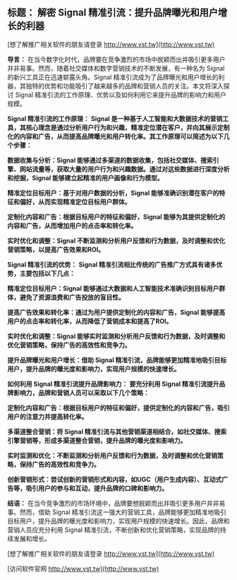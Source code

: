 ## **标题： 解密 Signal 精准引流：提升品牌曝光和用户增长的利器**

[想了解推广相关软件的朋友请登录 http://www.vst.tw](http://www.vst.tw)

**导言：**
在当今数字化时代，品牌要在竞争激烈的市场中脱颖而出并吸引更多用户并非易事。然而，随着社交媒体和数字营销技术的不断发展，有一种名为 Signal 的新兴工具正在迅速崭露头角。Signal 精准引流成为了品牌曝光和用户增长的利器，其独特的优势和功能吸引了越来越多的品牌和营销人员的关注。本文将深入探讨 Signal 精准引流的工作原理、优势以及如何利用它来提升品牌的影响力和用户规模。

**Signal 精准引流的工作原理：**
**Signal 是一种基于人工智能和大数据技术的营销工具，其核心理念是通过分析用户行为和兴趣，精准定位潜在客户，并向其展示定制化的内容和广告，从而提高品牌曝光和用户转化率。其工作原理可以简述为以下几个步骤：**

**数据收集与分析：Signal 能够通过多渠道的数据收集，包括社交媒体、搜索引擎、网站流量等，获取大量的用户行为和兴趣数据。通过对这些数据进行深度分析和挖掘，Signal 能够建立起精准的用户画像和行为模型。**

**精准定位目标用户：基于对用户数据的分析，Signal 能够准确识别潜在客户的特征和偏好，从而实现精准定位目标用户群体。**

**定制化内容和广告：根据目标用户的特征和偏好，Signal 能够为其提供定制化的内容和广告，从而增加用户的点击率和转化率。**

**实时优化和调整：Signal 不断监测和分析用户反馈和行为数据，及时调整和优化营销策略，以提高广告效果和ROI。**

**Signal 精准引流的优势：**
**Signal 精准引流相比传统的广告推广方式具有诸多优势，主要包括以下几点：**

**精准定位目标用户：Signal 能够通过大数据和人工智能技术准确识别目标用户群体，避免了资源浪费和广告投放的盲目性。**

**提高广告效果和转化率：通过为用户提供定制化的内容和广告，Signal 能够提高用户的点击率和转化率，从而降低了营销成本和提高了ROI。**

**实时优化和调整：Signal 能够实时监测和分析用户反馈和行为数据，及时调整和优化营销策略，保持广告的高效性和竞争力。**

**提升品牌曝光和用户增长：借助 Signal 精准引流，品牌能够更加精准地吸引目标用户，提升品牌的曝光度和影响力，实现用户规模的快速增长。**

**如何利用 Signal 精准引流提升品牌影响力：**
**要充分利用 Signal 精准引流提升品牌影响力，品牌和营销人员可以采取以下几个策略：**

**定制化内容和广告：根据目标用户的特征和偏好，提供定制化的内容和广告，吸引用户的注意力并提高转化率。**

**多渠道整合营销：将 Signal 精准引流与其他营销渠道相结合，如社交媒体、搜索引擎营销等，形成多渠道整合营销，提升品牌的曝光度和影响力。**

**实时监测和优化：不断监测和分析用户反馈和行为数据，及时调整和优化营销策略，保持广告的高效性和竞争力。**

**创新营销形式：尝试创新的营销形式和内容，如UGC（用户生成内容）、互动式广告等，吸引用户的参与和互动，提升品牌的口碑和影响力。**

**结语：**
在当今竞争激烈的市场环境中，品牌要想脱颖而出并吸引更多用户并非易事。然而，借助 Signal 精准引流这一强大的营销工具，品牌能够更加精准地吸引目标用户，提升品牌的曝光度和影响力，实现用户规模的快速增长。因此，品牌和营销人员应充分利用 Signal 精准引流，不断创新和优化营销策略，实现品牌的持续发展和增长。

[想了解推广相关软件的朋友请登录 http://www.vst.tw](http://www.vst.tw)


[访问软件官网 http://www.vst.tw](http://www.vst.tw)
